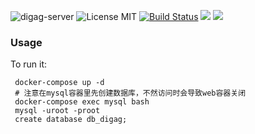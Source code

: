 ![digag-server](https://img.shields.io/github/tag/DigAg/digag-server.svg) ![License MIT](https://img.shields.io/badge/license-MIT-blue.svg) [![Build Status](https://api.travis-ci.org/DigAg/digag-server.svg?branch=master)](https://travis-ci.org/DigAg/digag-server) [![](https://img.shields.io/docker/stars/digag/digag-server.svg)](https://hub.docker.com/r/digag/digag-server 'DockerHub') [![](https://img.shields.io/docker/pulls/digag/digag-server.svg)](https://hub.docker.com/r/digag/digag-server 'DockerHub')


 
 ### Usage

To run it:

     docker-compose up -d
     # 注意在mysql容器里先创建数据库，不然访问时会导致web容器关闭
     docker-compose exec mysql bash
     mysql -uroot -proot
     create database db_digag;

